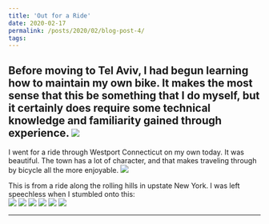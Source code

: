 ```yaml
---
title: 'Out for a Ride'
date: 2020-02-17
permalink: /posts/2020/02/blog-post-4/
tags:
---
```


Before moving to Tel Aviv, I had begun learning how to maintain my own bike. It makes the most sense that this be something that I do myself, but it certainly does require some technical knowledge and familiarity gained through experience.
![](/images/outforaride13.jpg)
------------------
I went for a ride through Westport Connecticut on my own today. It was beautiful. The town has a lot of character, and that  makes traveling through by bicycle all the more enjoyable. 
![](/images/outforaride2.jpg)

This is from a ride along the rolling hills in upstate New York. I was left speechless when I stumbled onto this:  
![](/images/outforaride9.jpg)
![](/images/outforaride6.jpg)
![](/images/outforaride8.jpg)
![](/images/outforaride7.jpg)
![](/images/outforaride10.jpg)
![](/images/outforaride12.jpg)

------